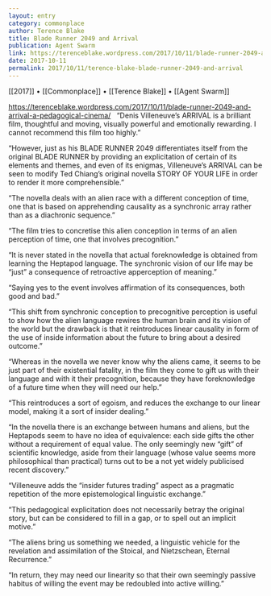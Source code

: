 ```yaml
---
layout: entry
category: commonplace
author: Terence Blake
title: Blade Runner 2049 and Arrival
publication: Agent Swarm
link: https://terenceblake.wordpress.com/2017/10/11/blade-runner-2049-and-arrival-a-pedagogical-cinema/
date: 2017-10-11
permalink: 2017/10/11/terence-blake-blade-runner-2049-and-arrival
---
```


[[2017]] • [[Commonplace]] • [[Terence Blake]] • [[Agent Swarm]]

https://terenceblake.wordpress.com/2017/10/11/blade-runner-2049-and-arrival-a-pedagogical-cinema/
 
“Denis Villeneuve’s ARRIVAL is a brilliant film, thoughtful and moving, visually powerful and emotionally rewarding. I cannot recommend this film too highly.”

“However, just as his BLADE RUNNER 2049 differentiates itself from the original BLADE RUNNER by providing an explicitation of certain of its elements and themes, and even of its enigmas, Villeneuve’s ARRIVAL can be seen to modify Ted Chiang’s original novella STORY OF YOUR LIFE in order to render it more comprehensible.”

“The novella deals with an alien race with a different conception of time, one that is based on apprehending causality as a synchronic array rather than as a diachronic sequence.”

“The film tries to concretise this alien conception in terms of an alien perception of time, one that involves precognition.”

“It is never stated in the novella that actual foreknowledge is obtained from learning the Heptapod language. The synchronic vision of our life may be “just” a consequence of retroactive apperception of meaning.”

“Saying yes to the event involves affirmation of its consequences, both good and bad.”

“This shift from synchronic conception to precognitive perception is useful to show how the alien language rewires the human brain and its vision of the world but the drawback is that it reintroduces linear causality in form of the use of inside information about the future to bring about a desired outcome.”

“Whereas in the novella we never know why the aliens came, it seems to be just part of their existential fatality, in the film they come to gift us with their language and with it their precognition, because they have foreknowledge of a future time when they will need our help.”

“This reintroduces a sort of egoism, and reduces the exchange to our linear model, making it a sort of insider dealing.”

“In the novella there is an exchange between humans and aliens, but the Heptapods seem to have no idea of equivalence: each side gifts the other without a requirement of equal value. The only seemingly new “gift” of scientific knowledge, aside from their language (whose value seems more philosophical than practical) turns out to be a not yet widely publicised recent discovery.”

“Villeneuve adds the “insider futures trading” aspect as a pragmatic repetition of the more epistemological linguistic exchange.”

“This pedagogical explicitation does not necessarily betray the original story, but can be considered to fill in a gap, or to spell out an implicit motive.”

“The aliens bring us something we needed, a linguistic vehicle for the revelation and assimilation of the Stoical, and Nietzschean, Eternal Recurrence.”

“In return, they may need our linearity so that their own seemingly passive habitus of willing the event may be redoubled into active willing.”

